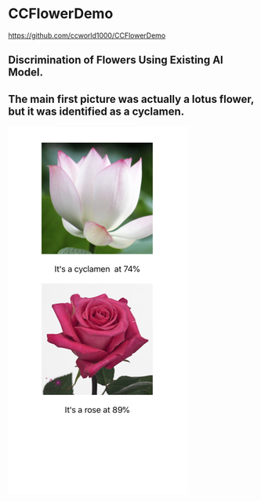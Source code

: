 # **CCFlowerDemo**



https://github.com/ccworld1000/CCFlowerDemo



## Discrimination of Flowers Using Existing AI Model.

## The main first picture was actually a lotus flower, but it was identified as a cyclamen.



![compare](https://raw.githubusercontent.com/ccworld1000/CCFlowerDemo/master/Screenshots/RightWrong.png)